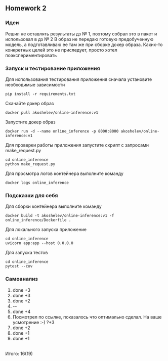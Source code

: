 ## Homework 2

### Идеи

Решил не оставлять результаты дз № 1, поэтому собрал это в пакет и использовал в дз № 2
В образ не передаю готовую предобученную модель, а подготавливаю ее там же при сборке докер образа. 
Каких-то конкретных целей это не приследует, просто хотел поэкспериментировать

### Запуск и тестирование приложения
Для использования тестирования приложения сначала установите необходимые зависимости
```
pip install -r requirements.txt
```
Скачайте докер образ 
```
docker pull akoshelev/online-inference:v1
```
Запустите докер образ
```
docker run -d --name online_inference -p 8000:8000 akoshelev/online-inference:v1
```

Для проверки работы приложения запустите скрипт с запросами make_request.py

```
cd online_inference
python make_request.py
```

Для просмотра логов контейнера выполните команду

```
docker logs online_inference
```

### Подсказки для себя
Для сборки контейнера выполните команду

```
docker build -t akoshelev/online-inference:v1 -f online_inference/Dockerfile .
```

Для локального запуска приложение
```
cd online_inference
uvicorn app:app --host 0.0.0.0
```


Для запуска тестов
```
cd online_inference
pytest --cov
```

### Самоанализ
1. done +3
2. done +3
3. done +2
4. --
5. done +4
6. Посмотрел по ссылке, показалось что оптимально сделал. На ваше усмотрение :-) ?+3
7. done +2
8. done +1
9. done +1
<br>
Итого: 16(19)
